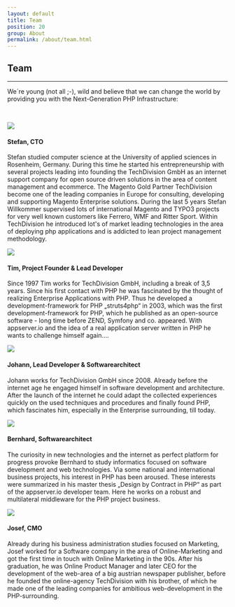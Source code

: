 ```yaml
---
layout: default
title: Team
position: 20
group: About
permalink: /about/team.html
---
```


## Team
***

We´re young (not all ;-), wild and believe that we can change the world by providing you with the Next-Generation PHP Infrastructure:
<p><br/></p>

<div class="well">
    <div class="row">
        <div class="col-md-2 text-center">
            <img src="https://github.com/willkommers.png" class="avatar img-circle">
        </div>
        <div class="col-md-10">
            <h4><b>Stefan</b>, CTO</h4>
            <p>
                Stefan studied computer science at the University of applied sciences in Rosenheim, Germany.
                During this time he started his entrepreneurship with several projects leading into founding
                the TechDivision GmbH as an internet support company for open source driven solutions in the
                area of content management and ecommerce. The Magento Gold Partner TechDivision become one of
                the leading companies in Europe for consulting, developing and supporting Magento Enterprise
                solutions. During the last 5 years Stefan Willkommer supervised lots of international Magento
                and TYPO3 projects for very well known customers like Ferrero, WMF and Ritter Sport.
                Within TechDivision he introduced lot's of market leading technologies in the area of
                deploying php applications and is addicted to lean project management methodology.
            </p>
        </div>
    </div>
</div>
<div class="well">
    <div class="row">
        <div class="col-md-2 text-center">
            <img src="https://github.com/wagnert.png" class="avatar img-circle">
        </div>
        <div class="col-md-10">
            <h4><b>Tim</b>, Project Founder & Lead Developer</h4>
            <p>
                Since 1997 Tim works for TechDivision GmbH, including a break of 3,5 years. Since his first contact
                with PHP he was fascinated by the thought of realizing Enterprise Applications with PHP. Thus he
                developed a development-framework for PHP „struts4php“ in 2003, which was the first
                development-framework for PHP, which he published as an open-source software - long time before ZEND,
                Symfony and co. appeared. With appserver.io and the idea of a real application server written in PHP
                he wants to challenge himself again….
            </p>
        </div>
    </div>
</div>
<div class="well">
    <div class="row">
        <div class="col-md-2 text-center">
            <img src="https://github.com/zelgerj.png" class="avatar img-circle">
        </div>
        <div class="col-md-10">
            <h4><b>Johann</b>, Lead Developer & Softwarearchitect</h4>
            <p>
                Johann works for TechDivision GmbH since 2008. Already before the internet age he engaged himself
                in software development and architecture. After the launch of the internet he could adapt the
                collected experiences quickly on the used techniques and procedures and finally found PHP,
                which fascinates him, especially in the Enterprise surrounding, till today.
            </p>
        </div>
    </div>
</div>
<div class="well">
    <div class="row">
        <div class="col-md-2 text-center">
            <img src="https://github.com/wick-ed.png" class="avatar img-circle">
        </div>
        <div class="col-md-10">
            <h4><b>Bernhard</b>, Softwarearchitect</h4>
            <p>
                The curiosity in new technologies and the internet as perfect platform for progress provoke
                Bernhard to study informatics focused on software development and web technologies.
                Via some national and international business projects, his interest in PHP has been aroused.
                These interests were summarized in his master thesis „Design by Contract in PHP“ as part of
                the appserver.io developer team. Here he works on a robust and multilateral middleware for the
                PHP project business.
            </p>
        </div>
    </div>
</div>
<div class="well">
    <div class="row">
        <div class="col-md-2 text-center">
            <img src="https://github.com/willkommerj.png" class="avatar img-circle">
        </div>
        <div class="col-md-10">
            <h4><b>Josef</b>, CMO</h4>
            <p>
                Already during his business administration studies focused on Marketing, Josef worked for a
                Software company in the area of Online-Marketing and got the first time in touch with Online
                Marketing in the 90s. After his graduation, he was Online Product Manager and later CEO for
                the development of the web-area of a big austrian newspaper publisher, before he founded the
                online-agency TechDivision with his brother, of which he made one of the leading companies
                for ambitious web-development in the PHP-surrounding.
            </p>
        </div>
    </div>
</div>